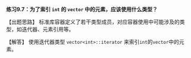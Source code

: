 **练习9.7：为了索引 `int` 的 `vector` 中的元素，应该使用什么类型？**

【出题思路】
标准库容器定义了若干类型成员，对应容器使用中可能涉及的类型，如迭代器、元素引用等。

【解答】
使用迭代器类型 `vector<int>::iterator` 来索引`int`的`vector`中的元素。